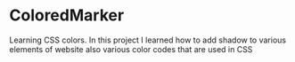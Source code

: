 # ColoredMarker
Learning CSS colors. 
In this project I learned how to add shadow to various elements of website also various color codes that are used in CSS
